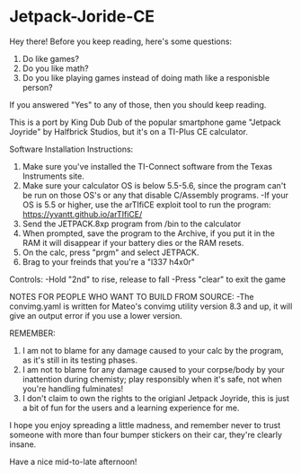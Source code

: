 # Jetpack-Joride-CE
Hey there! Before you keep reading, here's some questions:
1. Do like games?
2. Do you like math?
3. Do you like playing games instead of doing math like a responisble person?

If you answered "Yes" to any of those, then you should keep reading.

This is a port by King Dub Dub of the popular smartphone game "Jetpack Joyride" by Halfbrick Studios, but it's on a TI-Plus CE calculator.

Software Installation Instructions:

1. Make sure you've installed the TI-Connect software from the Texas Instruments site.
2. Make sure your calculator OS is below 5.5-5.6, since the program can't be run on those OS's or any that disable C/Assembly programs.
    -If your OS is 5.5 or higher, use the arTIfiCE exploit tool to run the program: https://yvantt.github.io/arTIfiCE/
3. Send the JETPACK.8xp program from /bin to the calculator
4. When prompted, save the program to the Archive, if you put it in the RAM it will disappear if your battery dies or the RAM resets.
5. On the calc, press "prgm" and select JETPACK.
6. Brag to your freinds that you're a "l337 h4x0r"

Controls:
-Hold "2nd" to rise, release to fall
-Press "clear" to exit the game

NOTES FOR PEOPLE WHO WANT TO BUILD FROM SOURCE:
-The convimg.yaml is written for Mateo's convimg utility version 8.3 and up, it will give an output error if you use a lower version.

REMEMBER:
1. I am not to blame for any damage caused to your calc by the program, as it's still in its testing phases.
2. I am not to blame for any damage caused to your corpse/body by your inattention during chemisty; play responsibly when it's safe, not when you're     handling fulminates!
3. I don't claim to own the rights to the origianl Jetpack Joyride, this is just a bit of fun for the users and a learning experience for me.

I hope you enjoy spreading a little madness, and remember never to trust someone with more than four bumper stickers on their car, they're clearly insane.

Have a nice mid-to-late afternoon!
